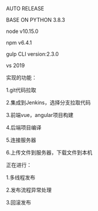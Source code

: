 AUTO RELEASE

BASE ON PYTHON 3.8.3

node v10.15.0

npm v6.4.1

gulp CLI version:2.3.0

vs 2019 


实现的功能：

1.git代码拉取

2.集成到Jenkins，选择分支拉取代码

3.前端vue，angular项目构建 

4.后端项目编译

5.连接服务器

6.上传文件到服务器，下载文件到本机


正在进行：

1.多线程发布

2.发布流程异常处理

3.回滚发布

